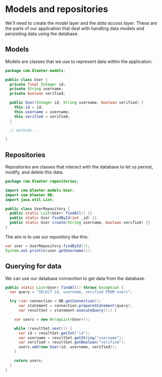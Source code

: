# Models and repositories

<Vimeo id="1008462511" />

We'll need to create the _model_ layer and the _data access layer_. These are
the parts of our application that deal with handling data models and persisiting
data using the database.

## Models

Models are classes that we use to represent data within the application.

```java
package com.bleeter.models;

public class User {
  private final Integer id;
  private String username;
  private boolean verified;

  public User(Integer id, String username, boolean verified) {
    this.id = id;
    this.username = username;
    this.verified = verified;
  }

  // methods...

}
```

## Repositories

Repositories are classes that interact with the database to let us persist,
modify, and delete this data.

```java
package com.bleeter.repositories;

import com.bleeter.models.User;
import com.bleeter.DB;
import java.util.List;

public class UserRepository {
  public static List<User> findAll() {}
  public static User findById(int _id) {}
  public static User create(String username, boolean verified) {}
}
```

The aim is to use our repository like this:

```java
var user = UserRepository.findById(7);
System.out.println(user.getUsername());
```

## Querying for data

We can use our database connection to get data from the database.

```java
public static List<User> findAll() throws Exception {
  var query = "SELECT id, username, verified FROM users";

  try (var connection = DB.getConnection();
      var statement = connection.prepareStatement(query);
      var resultSet = statement.executeQuery();) {

    var users = new ArrayList<User>();

    while (resultSet.next()) {
      var id = resultSet.getInt("id");
      var username = resultSet.getString("username");
      var verified = resultSet.getBoolean("verified");
      users.add(new User(id, username, verified));
    }

    return users;
  }
}
```
